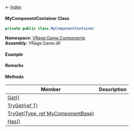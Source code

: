 ← [Index](Api-Index)

#### MyComponentContainer Class

```csharp
private public class.MyComponentContainer
```

**Namespace:** [VRage.Game.Components](VRage.Game.Components)  
**Assembly:** VRage.Game.dll

#### Example

#### Remarks

#### Methods

|Member|Description|
|---|---|
|[Get()](VRage.Game.Components.MyComponentContainer.Get)||
|[TryGet(ref T)](VRage.Game.Components.MyComponentContainer.TryGet)||
|[TryGet(Type, ref MyComponentBase)](VRage.Game.Components.MyComponentContainer.TryGet)||
|[Has()](VRage.Game.Components.MyComponentContainer.Has)||

